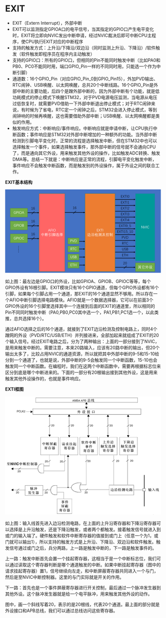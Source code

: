 # EXIT

- EXIT（Extern Interrupt），外部中断
- EXIT可以监测指定GPIOA口的电平信号，当其指定的GPIO口产生电平变化时，EXIT将立即向NVIC发出中断申请，经过NVIC裁决后即可中断CPU主程序，使CPU执行EXIT对应的中断程序
- 支持的触发方式：上升沿/下降沿/双边沿（同时监测上升沿、下降沿）/软件触发（软件触发即程序员在程序内主动触发）
- 支持的GPIO口：所有的GPIO口，但相同的Pin不能同时触发中断（比如PA0和PB0、PC0不能同时用，端口GPIO_Pin一样的不同同时用，只能选一个作为中断引脚）
- 通道数：16个GPIO_Pin（对应GPIO_Pin_0到GPIO_Pin15），外加PVD输出、RTC闹钟、USB唤醒、以太网唤醒，总共20个中断线路。16个GPIO_Pin是外部中断的主要功能，后四个是蹭外部中断的，因为外部中断有个功能，就是低功耗模式的停止模式下唤醒STM32，对于PVD电源电压监测，当电源从电压过低恢复时，就需要PVD借助一下外部中断退出停止模式；对于RTC闹钟来说，有时候为了省电，RTC定一个闹钟之后，STM32会进入停止模式，等到闹钟响的时候再唤醒，这也需要借助外部中断；USB唤醒、以太网唤醒都是类似的作用。
- 触发响应方式：中断响应/事件响应。中断响应就是申请中断，让CPU执行中断函数；事件响应是STM32对外部中断增加的一种额外的功能。当外部中断检测到引脚电平变化时，正常的流程是选择触发中断，但在STM32中也可以选择触发一个事件，如果选择触发事件，那外部中断的信号就不会通向CPU了，而是通向其它外设，用来触发其他外设的操作，比如触发ADC转换、触发DMA等。总结一下就是：中断响应是正常的流程，引脚电平变化触发中断，事件响应不会触发中断函数，而是触发别的外设操作，属于外设之间的联合工作。



**EXIT基本结构**

<img src="./images/EXIT基本结构.png" style="zoom:55%;" />

如上图：最左边是GPIO口的外设，比如GPIOA、GPIOB、GPIOC等等，每个GPIO外设有16根引脚。EXIT模块只有16个GPIO通道，但每个GPIO外设都有16个引脚，如果每个引脚占用一个通道，那EXIT的16个通道显然不够用。所以存在一个AFIO中断引脚选择电路模块。AFIO就是一个数据选择器，它可以在前面3个GPIO外设的16个引脚里选择其中一个连接到后面的EXIT的通道里，所以相同的Pin不同同时触发中断（PA0,PB0,PC0其中选一个，PA1,PB1,PC1选一个，以此类推，总共选择16个）。

通过AFIO选择之后的16个通道，就接到了EXIT边沿检测及控制电路上，同时4个蹭网的外设（PVD/RTC/USB/ETH）并列接进来，全部加起来就组成了EXIT的20个输入信号。经过EXIT电路之后，分为了两种输出：上面的一部分接到了NVIC，是用来触发中断的。需要注意，本来20路输入，应该有20路中断的输出，但20个输出太多了，比较占用NVIC的通道资源，所以就把其中外部中断的9-5和15-10给分到一个通道了，也就是说，外部中断的9-5会触发同一个中断函数，15-10也会触发同一个中断函数。在编程时，我们在这两个中断函数中，需要再根据标志位来区分到底是哪个中断进来的。下面的一部分有20根输出接到其他外设，这是用来触发其他外设操作的，也就是事件响应。



**EXTI框图**

<img src="./images/EXTI框图.png" style="zoom:67%;" />

如上图：输入线首先进入边沿检测电路，在上面的上升沿寄存器和下降沿寄存器可以选择是上升沿触发，还是下降沿触发，或者两个都触发。接着触发信号就进入到或门的输入端了。硬件触发和软件中断寄存器的值接到或门上（任意一个为1，或门就可以输出1），所以支持的触发方式是上升沿、下降沿、双边沿和软件触发。触发信号通过或门之后，兵分两路，上一路是触发中断的，下一路是触发事件的。

上一路：触发中断首先会置一个挂起寄存器，这相当于是一个中断标志位，我们可以通过读取这个寄存器判断是哪个通道触发的中断。如果中断挂起寄存器（图中的请求挂起寄存器）置1，信号继续向左走，和中断屏蔽寄存器共同进入一个与门，然后是至NVIC中断控制器。这里的与门实际就是开关的作用。

下一路：首先也是一个事件屏蔽寄存器进行开关控制，最后通过一个脉冲发生器到其他外设。这个脉冲发生器就是给一个电平脉冲，用来触发其他外设的动作。

图中，画一个斜线写着20，表示的是20根线，代表20个通道。最上面的部分就是外设接口和APB总线，我们可以通过总线访问这些寄存器。